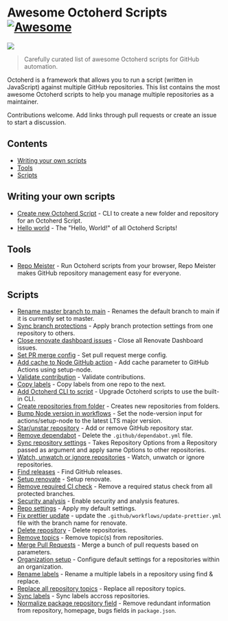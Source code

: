 # Awesome Octoherd Scripts [![Awesome](https://awesome.re/badge.svg)](https://awesome.re)


[<img src="https://raw.githubusercontent.com/octoherd/octoherd/main/assets/octoherd-flipped.gif">](https://github.com/octoherd/octoherd)

> Carefully curated list of awesome Octoherd scripts for GitHub automation.

Octoherd is a framework that allows you to run a script (written in JavaScript) against multiple GitHub repositories. This list contains the most awesome Octoherd scripts to help you manage multiple repositories as a maintainer.

Contributions welcome. Add links through pull requests or create an issue to start a discussion.

## Contents

- [Writing your own scripts](#writing-your-own-scripts)
- [Tools](#tools)
- [Scripts](#scripts)

## Writing your own scripts

- [Create new Octoherd Script](https://github.com/octoherd/create-octoherd-script) - CLI to create a new folder and repository for an Octoherd Script.
- [Hello world](https://github.com/octoherd/script-hello-world) - The "Hello, World!" of all Octoherd Scripts!

## Tools

- [Repo Meister](https://repomeister.com) - Run Octoherd scripts from your browser, Repo Meister makes GitHub repository management easy for everyone.

## Scripts

- [Rename master branch to main](https://github.com/octoherd/script-rename-master-branch-to-main) - Renames the default branch to main if it is currently set to master.
- [Sync branch protections](https://github.com/octoherd/script-sync-branch-protections) - Apply branch protection settings from one repository to others.
- [Close renovate dashboard issues](https://github.com/octoherd/script-close-renovate-dashboard-issues) - Close all Renovate Dashboard issues.
- [Set PR merge config](https://github.com/MunifTanjim/octoherd-script-set-pr-merge-config) - Set pull request merge config.
- [Add cache to Node GitHub action](https://github.com/oscard0m/octoherd-script-add-cache-to-node-github-action) - Add cache parameter to GitHub Actions using setup-node.
- [Validate contribution](https://github.com/bdougie/octoherd-script-validate-contribution) - Validate contributions.
- [Copy labels](https://github.com/bdougie/octoherd-script-copy-labels) - Copy labels from one repo to the next.
- [Add Octoherd CLI to script](https://github.com/octoherd/script-add-octoherd-cli-to-script) - Upgrade Octoherd scripts to use the built-in CLI.
- [Create repositories from folder](https://github.com/octoherd/script-create-repositories-from-script-folders) - Creates new repositories from folders.
- [Bump Node version in workflows](https://github.com/gr2m/octoherd-script-bump-node-version-in-workflows) - Set the node-version input for actions/setup-node to the latest LTS major version.
- [Star/unstar repository](https://github.com/octoherd/script-star-or-unstar) - Add or remove GitHub repository star.
- [Remove dependabot](https://github.com/octoherd/script-remove-dependabot) - Delete the `.github/dependabot.yml` file.
- [Sync repository settings](https://github.com/oscard0m/octoherd-script-sync-repo-settings) - Takes Repository Options from a Repository passed as argument and apply same Options to other repositories.
- [Watch, unwatch or ignore repositories](https://github.com/oscard0m/octoherd-script-watch-unwatch-or-ignore) - Watch, unwatch or ignore repositories.
- [Find releases](https://github.com/octoherd/script-find-releases) - Find GitHub releases.
- [Setup renovate](https://github.com/octoherd/script-setup-renovate) - Setup renovate.
- [Remove required CI check](https://github.com/octoherd/script-remove-required-ci-check) - Remove a required status check from all protected branches.
- [Security analysis](https://github.com/stoe/octoherd-script-security-analysis) - Enable security and analysis features.
- [Repo settings](https://github.com/stoe/octoherd-repo-settings) - Apply my default settings.
- [Fix prettier update](https://github.com/wolfy1339/octoherd-script-fix-prettier-update) - update the `.github/workflows/update-prettier.yml` file with the branch name for renovate.
- [Delete repository](https://github.com/octoherd/script-delete-repository) - Delete repositories.
- [Remove topics](https://github.com/gr2m/octoherd-script-remove-topics) - Remove topic(s) from repositories.
- [Merge Pull Requests](https://github.com/gr2m/octoherd-script-merge-pull-requests) - Merge a bunch of pull requests based on parameters.
- [Organization setup](https://github.com/MadJlzz/octoherd-script-organization-setup) - Configure default settings for a repositories within an organization.
- [Rename labels](https://github.com/gr2m/octoherd-script-rename-labels) - Rename a multiple labels in a repository using find & replace.
- [Replace all repository topics](https://github.com/oscard0m/octoherd-script-replace-all-repository-topics) - Replace all repository topics.
- [Sync labels](https://github.com/stoe/octoherd-script-sync-labels) - Sync labels accross repositories.
- [Normalize package repository field](https://github.com/gr2m/octoherd-script-normalize-package-repository-field) - Remove redundant information from repository, homepage, bugs fields in `package.json`.
